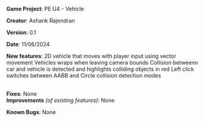   
**Game Project**:  PE U4 - Vehicle

**Creator**:  Ashank Rajendran

**Version**:   0.1

**Date**: 11/06/2024

**New features**:
2D vehicle that moves with player input using vector movement
Vehicles wraps when leaving camera bounds
Collision betweenn car and vehicle is detected and highlights colliding objects in red
Left click switches between AABB and Circle collision detection modes

﻿  
**Fixes**:
None
﻿  
**Improvements** *(of existing features)*:
None

**Known Bugs**:
None

﻿  
